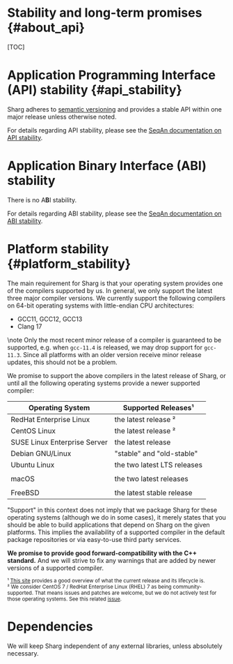# Stability and long-term promises {#about_api}

<!--
SPDX-FileCopyrightText: 2006-2025 Knut Reinert & Freie Universität Berlin
SPDX-FileCopyrightText: 2016-2025 Knut Reinert & MPI für molekulare Genetik
SPDX-License-Identifier: CC-BY-4.0
-->

[TOC]

# Application Programming Interface (API) stability {#api_stability}

Sharg adheres to [semantic versioning](https://semver.org) and provides a stable API within
one major release unless otherwise noted.

For details regarding API stability, please see the
[SeqAn documentation on API stability](https://docs.seqan.de/seqan3/main_user/about_api.html#api_stability).

# Application Binary Interface (ABI) stability

There is no A<strong>B</strong>I stability.

For details regarding ABI stability, please see the
[SeqAn documentation on ABI stability](https://docs.seqan.de/seqan3/main_user/about_api.html#autotoc_md47).

# Platform stability {#platform_stability}

The main requirement for Sharg is that your operating system provides one of the compilers supported by us.
In general, we only support the latest three major compiler versions.
We currently support the following compilers on 64-bit operating systems with little-endian CPU architectures:
  * GCC11, GCC12, GCC13
  * Clang 17

\note Only the most recent minor release of a compiler is guaranteed to be supported, e.g. when `gcc-11.4` is released,
we may drop support for `gcc-11.3`. Since all platforms with an older version receive minor release updates,
this should not be a problem.

We promise to support the above compilers in the latest release of Sharg, or until all the following
operating systems provide a newer supported compiler:

| Operating System             | Supported Releases¹                    |
|------------------------------|----------------------------------------|
| RedHat Enterprise Linux      | the latest release ²                   |
| CentOS Linux                 | the latest release ²                   |
| SUSE Linux Enterprise Server | the latest release                     |
| Debian GNU/Linux             | "stable" and "old-stable"              |
| Ubuntu Linux                 | the two latest LTS releases            |
|                              |                                        |
| macOS                        | the two latest releases                |
|                              |                                        |
| FreeBSD                      | the latest stable release              |

"Support" in this context does not imply that we package Sharg for these operating systems (although we do in some
cases), it merely states that you should be able to build applications that depend on Sharg on the given platforms.
This implies the availability of a supported compiler in the default package repositories or via easy-to-use
third party services.

**We promise to provide good forward-compatibility with the C++ standard.** And we will strive to fix any warnings that
are added by newer versions of a supported compiler.

<small>¹ [This site](https://linuxlifecycle.com) provides a good overview of what the current release and its
lifecycle is.</small><br>
<small>² We consider CentOS 7 / RedHat Enterprise Linux (RHEL) 7 as being community-supported. That means issues and
patches are welcome, but we do not actively test for those operating systems. See this related
[issue](https://github.com/seqan/seqan3/issues/2244).</small>

# Dependencies

We will keep Sharg independent of any external libraries, unless absolutely necessary.

